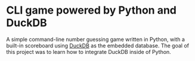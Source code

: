 # CLI game powered by Python and DuckDB

A simple command-line number guessing game written in Python, with a built-in scoreboard using [DuckDB](https://duckdb.org/) as the embedded database.
The goal of this project was to learn how to integrate DuckDB inside of Python.
